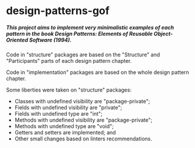 # design-patterns-gof

##### This project aims to implement very minimalistic examples of each pattern in the book _Design Patterns: Elements of Reusable Object-Oriented Software (1994)_.

Code in "structure" packages are based on the "Structure" and "Participants" parts of each design pattern chapter.

Code in "implementation" packages are based on the whole design pattern chapter.

Some liberties were taken on "structure" packages:

- Classes with undefined visibility are "package-private";
- Fields with undefined visibility are "private";
- Fields with undefined type are "int";
- Methods with undefined visibility are "package-private";
- Methods with undefined type are "void";
- Getters and setters are implemented; and
- Other small changes based on linters recommendations.
